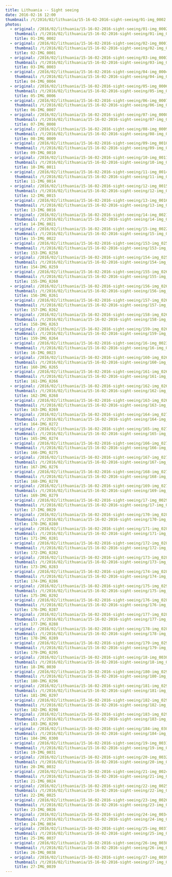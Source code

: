 ```yaml
---
title: Lithuania -- Sight seeing
date: 2016-02-16 12:00
thumbnail: /t/2016/02/lithuania/15-16-02-2016-sight-seeing/01-img_0002.jpg
photos:
  - original: /2016/02/lithuania/15-16-02-2016-sight-seeing/01-img_0002.jpg
    thumbnail: /t/2016/02/lithuania/15-16-02-2016-sight-seeing/01-img_0002.jpg
    title: 01-IMG_0002
  - original: /2016/02/lithuania/15-16-02-2016-sight-seeing/02-img_0001.jpg
    thumbnail: /t/2016/02/lithuania/15-16-02-2016-sight-seeing/02-img_0001.jpg
    title: 02-IMG_0001
  - original: /2016/02/lithuania/15-16-02-2016-sight-seeing/03-img_0003.jpg
    thumbnail: /t/2016/02/lithuania/15-16-02-2016-sight-seeing/03-img_0003.jpg
    title: 03-IMG_0003
  - original: /2016/02/lithuania/15-16-02-2016-sight-seeing/04-img_0004.jpg
    thumbnail: /t/2016/02/lithuania/15-16-02-2016-sight-seeing/04-img_0004.jpg
    title: 04-IMG_0004
  - original: /2016/02/lithuania/15-16-02-2016-sight-seeing/05-img_0006.jpg
    thumbnail: /t/2016/02/lithuania/15-16-02-2016-sight-seeing/05-img_0006.jpg
    title: 05-IMG_0006
  - original: /2016/02/lithuania/15-16-02-2016-sight-seeing/06-img_0007.jpg
    thumbnail: /t/2016/02/lithuania/15-16-02-2016-sight-seeing/06-img_0007.jpg
    title: 06-IMG_0007
  - original: /2016/02/lithuania/15-16-02-2016-sight-seeing/07-img_0008.jpg
    thumbnail: /t/2016/02/lithuania/15-16-02-2016-sight-seeing/07-img_0008.jpg
    title: 07-IMG_0008
  - original: /2016/02/lithuania/15-16-02-2016-sight-seeing/08-img_0009.jpg
    thumbnail: /t/2016/02/lithuania/15-16-02-2016-sight-seeing/08-img_0009.jpg
    title: 08-IMG_0009
  - original: /2016/02/lithuania/15-16-02-2016-sight-seeing/09-img_0010.jpg
    thumbnail: /t/2016/02/lithuania/15-16-02-2016-sight-seeing/09-img_0010.jpg
    title: 09-IMG_0010
  - original: /2016/02/lithuania/15-16-02-2016-sight-seeing/10-img_0011.jpg
    thumbnail: /t/2016/02/lithuania/15-16-02-2016-sight-seeing/10-img_0011.jpg
    title: 10-IMG_0011
  - original: /2016/02/lithuania/15-16-02-2016-sight-seeing/11-img_0014.jpg
    thumbnail: /t/2016/02/lithuania/15-16-02-2016-sight-seeing/11-img_0014.jpg
    title: 11-IMG_0014
  - original: /2016/02/lithuania/15-16-02-2016-sight-seeing/12-img_0015.jpg
    thumbnail: /t/2016/02/lithuania/15-16-02-2016-sight-seeing/12-img_0015.jpg
    title: 12-IMG_0015
  - original: /2016/02/lithuania/15-16-02-2016-sight-seeing/13-img_0016.jpg
    thumbnail: /t/2016/02/lithuania/15-16-02-2016-sight-seeing/13-img_0016.jpg
    title: 13-IMG_0016
  - original: /2016/02/lithuania/15-16-02-2016-sight-seeing/14-img_0021.jpg
    thumbnail: /t/2016/02/lithuania/15-16-02-2016-sight-seeing/14-img_0021.jpg
    title: 14-IMG_0021
  - original: /2016/02/lithuania/15-16-02-2016-sight-seeing/15-img_0022.jpg
    thumbnail: /t/2016/02/lithuania/15-16-02-2016-sight-seeing/15-img_0022.jpg
    title: 15-IMG_0022
  - original: /2016/02/lithuania/15-16-02-2016-sight-seeing/153-img_0258.jpg
    thumbnail: /t/2016/02/lithuania/15-16-02-2016-sight-seeing/153-img_0258.jpg
    title: 153-IMG_0258
  - original: /2016/02/lithuania/15-16-02-2016-sight-seeing/154-img_0259.jpg
    thumbnail: /t/2016/02/lithuania/15-16-02-2016-sight-seeing/154-img_0259.jpg
    title: 154-IMG_0259
  - original: /2016/02/lithuania/15-16-02-2016-sight-seeing/155-img_0260.jpg
    thumbnail: /t/2016/02/lithuania/15-16-02-2016-sight-seeing/155-img_0260.jpg
    title: 155-IMG_0260
  - original: /2016/02/lithuania/15-16-02-2016-sight-seeing/156-img_0261.jpg
    thumbnail: /t/2016/02/lithuania/15-16-02-2016-sight-seeing/156-img_0261.jpg
    title: 156-IMG_0261
  - original: /2016/02/lithuania/15-16-02-2016-sight-seeing/157-img_0262.jpg
    thumbnail: /t/2016/02/lithuania/15-16-02-2016-sight-seeing/157-img_0262.jpg
    title: 157-IMG_0262
  - original: /2016/02/lithuania/15-16-02-2016-sight-seeing/158-img_0263.jpg
    thumbnail: /t/2016/02/lithuania/15-16-02-2016-sight-seeing/158-img_0263.jpg
    title: 158-IMG_0263
  - original: /2016/02/lithuania/15-16-02-2016-sight-seeing/159-img_0264.jpg
    thumbnail: /t/2016/02/lithuania/15-16-02-2016-sight-seeing/159-img_0264.jpg
    title: 159-IMG_0264
  - original: /2016/02/lithuania/15-16-02-2016-sight-seeing/16-img_0023.jpg
    thumbnail: /t/2016/02/lithuania/15-16-02-2016-sight-seeing/16-img_0023.jpg
    title: 16-IMG_0023
  - original: /2016/02/lithuania/15-16-02-2016-sight-seeing/160-img_0265.jpg
    thumbnail: /t/2016/02/lithuania/15-16-02-2016-sight-seeing/160-img_0265.jpg
    title: 160-IMG_0265
  - original: /2016/02/lithuania/15-16-02-2016-sight-seeing/161-img_0266.jpg
    thumbnail: /t/2016/02/lithuania/15-16-02-2016-sight-seeing/161-img_0266.jpg
    title: 161-IMG_0266
  - original: /2016/02/lithuania/15-16-02-2016-sight-seeing/162-img_0268.jpg
    thumbnail: /t/2016/02/lithuania/15-16-02-2016-sight-seeing/162-img_0268.jpg
    title: 162-IMG_0268
  - original: /2016/02/lithuania/15-16-02-2016-sight-seeing/163-img_0269.jpg
    thumbnail: /t/2016/02/lithuania/15-16-02-2016-sight-seeing/163-img_0269.jpg
    title: 163-IMG_0269
  - original: /2016/02/lithuania/15-16-02-2016-sight-seeing/164-img_0272.jpg
    thumbnail: /t/2016/02/lithuania/15-16-02-2016-sight-seeing/164-img_0272.jpg
    title: 164-IMG_0272
  - original: /2016/02/lithuania/15-16-02-2016-sight-seeing/165-img_0274.jpg
    thumbnail: /t/2016/02/lithuania/15-16-02-2016-sight-seeing/165-img_0274.jpg
    title: 165-IMG_0274
  - original: /2016/02/lithuania/15-16-02-2016-sight-seeing/166-img_0275.jpg
    thumbnail: /t/2016/02/lithuania/15-16-02-2016-sight-seeing/166-img_0275.jpg
    title: 166-IMG_0275
  - original: /2016/02/lithuania/15-16-02-2016-sight-seeing/167-img_0276.jpg
    thumbnail: /t/2016/02/lithuania/15-16-02-2016-sight-seeing/167-img_0276.jpg
    title: 167-IMG_0276
  - original: /2016/02/lithuania/15-16-02-2016-sight-seeing/168-img_0278.jpg
    thumbnail: /t/2016/02/lithuania/15-16-02-2016-sight-seeing/168-img_0278.jpg
    title: 168-IMG_0278
  - original: /2016/02/lithuania/15-16-02-2016-sight-seeing/169-img_0279.jpg
    thumbnail: /t/2016/02/lithuania/15-16-02-2016-sight-seeing/169-img_0279.jpg
    title: 169-IMG_0279
  - original: /2016/02/lithuania/15-16-02-2016-sight-seeing/17-img_0029.jpg
    thumbnail: /t/2016/02/lithuania/15-16-02-2016-sight-seeing/17-img_0029.jpg
    title: 17-IMG_0029
  - original: /2016/02/lithuania/15-16-02-2016-sight-seeing/170-img_0280.jpg
    thumbnail: /t/2016/02/lithuania/15-16-02-2016-sight-seeing/170-img_0280.jpg
    title: 170-IMG_0280
  - original: /2016/02/lithuania/15-16-02-2016-sight-seeing/171-img_0281.jpg
    thumbnail: /t/2016/02/lithuania/15-16-02-2016-sight-seeing/171-img_0281.jpg
    title: 171-IMG_0281
  - original: /2016/02/lithuania/15-16-02-2016-sight-seeing/172-img_0282.jpg
    thumbnail: /t/2016/02/lithuania/15-16-02-2016-sight-seeing/172-img_0282.jpg
    title: 172-IMG_0282
  - original: /2016/02/lithuania/15-16-02-2016-sight-seeing/173-img_0283.jpg
    thumbnail: /t/2016/02/lithuania/15-16-02-2016-sight-seeing/173-img_0283.jpg
    title: 173-IMG_0283
  - original: /2016/02/lithuania/15-16-02-2016-sight-seeing/174-img_0286.jpg
    thumbnail: /t/2016/02/lithuania/15-16-02-2016-sight-seeing/174-img_0286.jpg
    title: 174-IMG_0286
  - original: /2016/02/lithuania/15-16-02-2016-sight-seeing/175-img_0292.jpg
    thumbnail: /t/2016/02/lithuania/15-16-02-2016-sight-seeing/175-img_0292.jpg
    title: 175-IMG_0292
  - original: /2016/02/lithuania/15-16-02-2016-sight-seeing/176-img_0287.jpg
    thumbnail: /t/2016/02/lithuania/15-16-02-2016-sight-seeing/176-img_0287.jpg
    title: 176-IMG_0287
  - original: /2016/02/lithuania/15-16-02-2016-sight-seeing/177-img_0288.jpg
    thumbnail: /t/2016/02/lithuania/15-16-02-2016-sight-seeing/177-img_0288.jpg
    title: 177-IMG_0288
  - original: /2016/02/lithuania/15-16-02-2016-sight-seeing/178-img_0289.jpg
    thumbnail: /t/2016/02/lithuania/15-16-02-2016-sight-seeing/178-img_0289.jpg
    title: 178-IMG_0289
  - original: /2016/02/lithuania/15-16-02-2016-sight-seeing/179-img_0295.jpg
    thumbnail: /t/2016/02/lithuania/15-16-02-2016-sight-seeing/179-img_0295.jpg
    title: 179-IMG_0295
  - original: /2016/02/lithuania/15-16-02-2016-sight-seeing/18-img_0030.jpg
    thumbnail: /t/2016/02/lithuania/15-16-02-2016-sight-seeing/18-img_0030.jpg
    title: 18-IMG_0030
  - original: /2016/02/lithuania/15-16-02-2016-sight-seeing/180-img_0296.jpg
    thumbnail: /t/2016/02/lithuania/15-16-02-2016-sight-seeing/180-img_0296.jpg
    title: 180-IMG_0296
  - original: /2016/02/lithuania/15-16-02-2016-sight-seeing/181-img_0297.jpg
    thumbnail: /t/2016/02/lithuania/15-16-02-2016-sight-seeing/181-img_0297.jpg
    title: 181-IMG_0297
  - original: /2016/02/lithuania/15-16-02-2016-sight-seeing/182-img_0298.jpg
    thumbnail: /t/2016/02/lithuania/15-16-02-2016-sight-seeing/182-img_0298.jpg
    title: 182-IMG_0298
  - original: /2016/02/lithuania/15-16-02-2016-sight-seeing/183-img_0299.jpg
    thumbnail: /t/2016/02/lithuania/15-16-02-2016-sight-seeing/183-img_0299.jpg
    title: 183-IMG_0299
  - original: /2016/02/lithuania/15-16-02-2016-sight-seeing/184-img_0300.jpg
    thumbnail: /t/2016/02/lithuania/15-16-02-2016-sight-seeing/184-img_0300.jpg
    title: 184-IMG_0300
  - original: /2016/02/lithuania/15-16-02-2016-sight-seeing/19-img_0031.jpg
    thumbnail: /t/2016/02/lithuania/15-16-02-2016-sight-seeing/19-img_0031.jpg
    title: 19-IMG_0031
  - original: /2016/02/lithuania/15-16-02-2016-sight-seeing/20-img_0032.jpg
    thumbnail: /t/2016/02/lithuania/15-16-02-2016-sight-seeing/20-img_0032.jpg
    title: 20-IMG_0032
  - original: /2016/02/lithuania/15-16-02-2016-sight-seeing/21-img_0024.jpg
    thumbnail: /t/2016/02/lithuania/15-16-02-2016-sight-seeing/21-img_0024.jpg
    title: 21-IMG_0024
  - original: /2016/02/lithuania/15-16-02-2016-sight-seeing/22-img_0025.jpg
    thumbnail: /t/2016/02/lithuania/15-16-02-2016-sight-seeing/22-img_0025.jpg
    title: 22-IMG_0025
  - original: /2016/02/lithuania/15-16-02-2016-sight-seeing/23-img_0026.jpg
    thumbnail: /t/2016/02/lithuania/15-16-02-2016-sight-seeing/23-img_0026.jpg
    title: 23-IMG_0026
  - original: /2016/02/lithuania/15-16-02-2016-sight-seeing/24-img_0034.jpg
    thumbnail: /t/2016/02/lithuania/15-16-02-2016-sight-seeing/24-img_0034.jpg
    title: 24-IMG_0034
  - original: /2016/02/lithuania/15-16-02-2016-sight-seeing/25-img_0037.jpg
    thumbnail: /t/2016/02/lithuania/15-16-02-2016-sight-seeing/25-img_0037.jpg
    title: 25-IMG_0037
  - original: /2016/02/lithuania/15-16-02-2016-sight-seeing/26-img_0038.jpg
    thumbnail: /t/2016/02/lithuania/15-16-02-2016-sight-seeing/26-img_0038.jpg
    title: 26-IMG_0038
  - original: /2016/02/lithuania/15-16-02-2016-sight-seeing/27-img_0039.jpg
    thumbnail: /t/2016/02/lithuania/15-16-02-2016-sight-seeing/27-img_0039.jpg
    title: 27-IMG_0039
---
```

